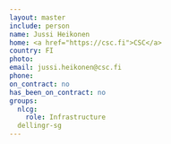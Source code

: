 ```yaml
---
layout: master
include: person
name: Jussi Heikonen
home: <a href="https://csc.fi">CSC</a>
country: FI
photo:
email: jussi.heikonen@csc.fi
phone:
on_contract: no
has_been_on_contract: no
groups:
  nlcg:
    role: Infrastructure
  dellingr-sg
---
```

